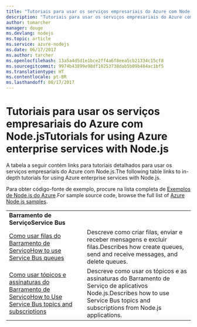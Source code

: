 ```yaml
---
title: "Tutoriais para usar os serviços empresariais do Azure com Node.js"
description: "Tutoriais para usar os serviços empresariais do Azure com Node.js."
author: tomarcher
manager: douge
ms.devlang: nodejs
ms.topic: article
ms.service: azure-nodejs
ms.date: 06/17/2017
ms.author: tarcher
ms.openlocfilehash: 13a5a4d5d1e1bce2ff4a6f8eea5cb21334c15cf8
ms.sourcegitcommit: 9974b43899e98df10253738dab5b09b484ac1bf5
ms.translationtype: HT
ms.contentlocale: pt-BR
ms.lasthandoff: 08/17/2017
---
```

# <a name="tutorials-for-using-azure-enterprise-services-with-nodejs"></a><span data-ttu-id="ceba2-103">Tutoriais para usar os serviços empresariais do Azure com Node.js</span><span class="sxs-lookup"><span data-stu-id="ceba2-103">Tutorials for using Azure enterprise services with Node.js</span></span>

<span data-ttu-id="ceba2-104">A tabela a seguir contém links para tutoriais detalhados para usar os serviços empresariais do Azure com Node.js.</span><span class="sxs-lookup"><span data-stu-id="ceba2-104">The following table links to in-depth tutorials for using Azure enterprise services with Node.js.</span></span>

<span data-ttu-id="ceba2-105">Para obter código-fonte de exemplo, procure na lista completa de [Exemplos de Node.js do Azure](https://azure.microsoft.com/resources/samples/?term=nodejs).</span><span class="sxs-lookup"><span data-stu-id="ceba2-105">For sample source code, browse the full list of [Azure Node.js samples](https://azure.microsoft.com/resources/samples/?term=nodejs).</span></span>

| | |
|---|---|
| <span data-ttu-id="ceba2-106">**Barramento de Serviço**</span><span class="sxs-lookup"><span data-stu-id="ceba2-106">**Service Bus**</span></span> ||
| [<span data-ttu-id="ceba2-107">Como usar filas do Barramento de Serviço</span><span class="sxs-lookup"><span data-stu-id="ceba2-107">How to use Service Bus queues</span></span>](http://docs.microsoft.com/azure/service-bus-messaging/service-bus-nodejs-how-to-use-queues?toc=/azure/node/toc.json&bc=/azure/node/toc.json) | <span data-ttu-id="ceba2-108">Descreve como criar filas, enviar e receber mensagens e excluir filas.</span><span class="sxs-lookup"><span data-stu-id="ceba2-108">Describes how create queues, send and receive messages, and delete queues.</span></span> |
| [<span data-ttu-id="ceba2-109">Como usar tópicos e assinaturas do Barramento de Serviço</span><span class="sxs-lookup"><span data-stu-id="ceba2-109">How to Use Service Bus topics and subscriptions</span></span>](http://docs.microsoft.com/azure/service-bus-messaging/service-bus-nodejs-how-to-use-topics-subscriptions?toc=/azure/node/toc.json&bc=/azure/node/toc.json) | <span data-ttu-id="ceba2-110">Descreve como usar os tópicos e as assinaturas do Barramento de Serviço de aplicativos Node.js.</span><span class="sxs-lookup"><span data-stu-id="ceba2-110">Describes how to use Service Bus topics and subscriptions from Node.js applications.</span></span> |
